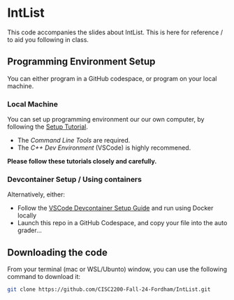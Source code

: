 # IntList

This code accompanies the slides about IntList. This is here for reference /
to aid you following in class.

## Programming Environment Setup

You can either program in a GitHub codespace, or program on your local machine.

### Local Machine

You can set up programming environment our our own computer, by following the
[Setup Tutorial](https://eecs280staff.github.io/tutorials/).

* The _Command Line Tools_ are required.
* The _C++ Dev Environment_ (VSCode) is highly recommened.

**Please follow these tutorials closely and carefully.**

### Devcontainer Setup / Using containers

Alternatively, either:

* Follow the [VSCode Devcontainer Setup Guide](https://code.visualstudio.com/docs/devcontainers/containers)
and run using Docker locally
* Launch this repo in a GitHub Codespace, and copy your file into the auto grader...

## Downloading the code

From your terminal (mac or WSL/Ubunto) window, you can use the following command
to download it:

```bash
git clone https://github.com/CISC2200-Fall-24-Fordham/IntList.git
```
